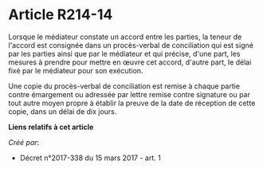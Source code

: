 # Article R214-14

Lorsque le médiateur constate un accord entre les parties, la teneur de l'accord est consignée dans un procès-verbal de
conciliation qui est signé par les parties ainsi que par le médiateur et qui précise, d'une part, les mesures à prendre pour
mettre en œuvre cet accord, d'autre part, le délai fixé par le médiateur pour son exécution.

Une copie du procès-verbal de conciliation est remise à chaque partie contre émargement ou adressée par lettre remise contre
signature ou par tout autre moyen propre à établir la preuve de la date de réception de cette copie, dans un délai de dix
jours.

**Liens relatifs à cet article**

_Créé par_:

  - Décret n°2017-338 du 15 mars 2017 - art. 1
